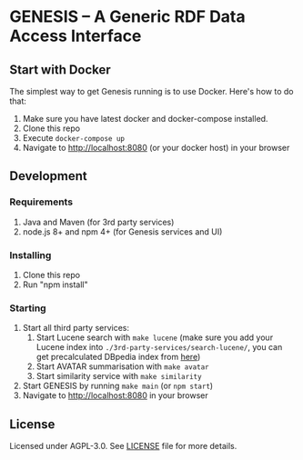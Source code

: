 # GENESIS – A Generic RDF Data Access Interface

## Start with Docker

The simplest way to get Genesis running is to use Docker.
Here's how to do that:

1. Make sure you have latest docker and docker-compose installed.
2. Clone this repo
3. Execute `docker-compose up`
4. Navigate to [http://localhost:8080](http://localhost:8080) (or your docker host) in your browser

## Development

### Requirements

1. Java and Maven (for 3rd party services)
2. node.js 8+ and npm 4+ (for Genesis services and UI)

### Installing

1. Clone this repo
2. Run "npm install"

### Starting

1. Start all third party services:
    1. Start Lucene search with `make lucene` (make sure you add your Lucene index into `./3rd-party-services/search-lucene/`, you can get precalculated DBpedia index from [here](https://hobbitdata.informatik.uni-leipzig.de/homes/termilov/index.zip))
    2. Start AVATAR summarisation with `make avatar`
    3. Start similarity service with `make similarity`
2. Start GENESIS by running `make main` (or `npm start`)
3. Navigate to [http://localhost:8080](http://localhost:8080) in your browser

## License

Licensed under AGPL-3.0.
See [LICENSE](LICENSE) file for more details.
